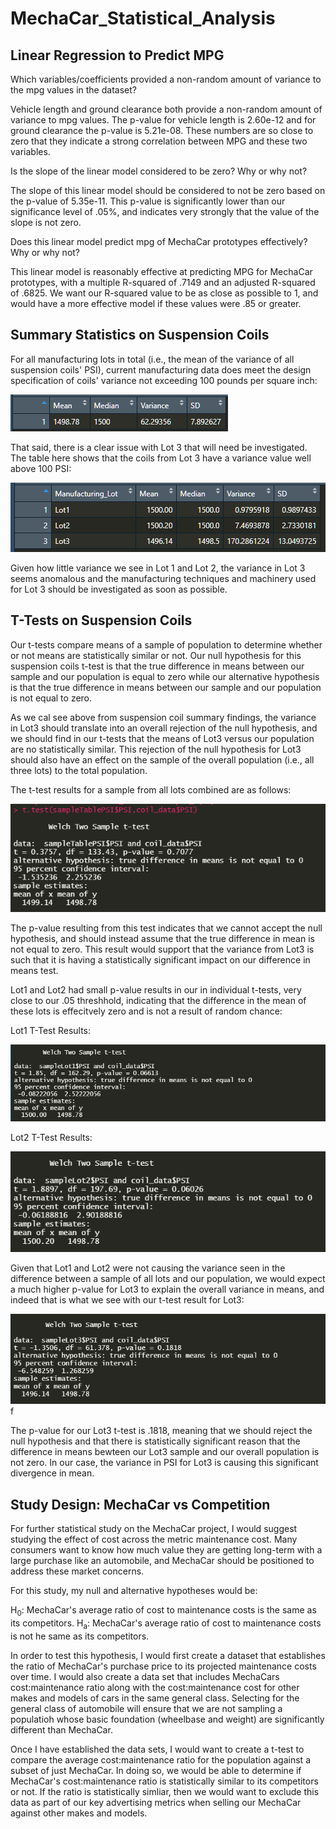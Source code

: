 # MechaCar_Statistical_Analysis
## Linear Regression to Predict MPG

Which variables/coefficients provided a non-random amount of variance to the mpg values in the dataset?

Vehicle length and ground clearance both provide a non-random amount of variance to mpg values. The p-value for vehicle length is 2.60e-12 and for ground clearance the p-value is 5.21e-08. These numbers are so close to zero that they indicate a strong correlation between MPG and these two variables. 

Is the slope of the linear model considered to be zero? Why or why not?

The slope of this linear model should be considered to not be zero based on the p-value of 5.35e-11. This p-value is significantly lower than our significance level of .05%, and indicates very strongly that the value of the slope is not zero.  

Does this linear model predict mpg of MechaCar prototypes effectively? Why or why not?

This linear model is reasonably effective at predicting MPG for MechaCar prototypes, with a multiple R-squared of .7149 and an adjusted R-squared of .6825. We want our R-squared value to be as close as possible to 1, and would have a more effective model if these values were .85 or greater. 

## Summary Statistics on Suspension Coils

For all manufacturing lots in total (i.e., the mean of the variance of all suspension coils' PSI), current manufacturing data does meet the design specification of coils' variance not exceeding 100 pounds per square inch:

![TotalSummary](https://github.com/Tozerh/MechaCar_Statistical_Analysis/blob/main/Deliv2%20-%20Total%20Summary%20PSI.PNG)

That said, there is a clear issue with Lot 3 that will need be investigated. The table here shows that the coils from Lot 3 have a variance value well above 100 PSI:

![LotSummary](https://github.com/Tozerh/MechaCar_Statistical_Analysis/blob/main/Deliv2%20-%20Lot%20Summary%20PSI.PNG)

Given how little variance we see in Lot 1 and Lot 2, the variance in Lot 3 seems anomalous and the manufacturing techniques and machinery used for Lot 3 should be investigated as soon as possible. 

## T-Tests on Suspension Coils
Our t-tests compare means of a sample of population to determine whether or not means are statistically similar or not. 
Our null hypothesis for this suspension coils t-test is that the true difference in means between our sample and our population is equal to zero while our alternative hypothesis is that the true difference in means between our sample and our population is not equal to zero. 

As we cal see above from suspension coil summary findings, the variance in Lot3 should translate into an overall rejection of the null hypothesis, and we should find in our t-tests that the means of Lot3 versus our population are no statistically similar. This rejection of the null hypothesis for Lot3 should also have an effect on the sample of the overall population (i.e., all three lots) to the total population. 

The t-test results for a sample from all lots combined are as follows:

![AlltTest](https://github.com/Tozerh/MechaCar_Statistical_Analysis/blob/main/Lot1AllTtest.PNG)

The p-value resulting from this test indicates that we cannot accept the null hypothesis, and should instead assume that the true difference in mean is not equal to zero. This result would support that the variance from Lot3 is such that it is having a statistically significant impact on our difference in means test. 

Lot1 and Lot2 had small p-value results in our in individual t-tests, very close to our .05 threshhold, indicating that the difference in the mean of these lots is effecitvely zero and is not a result of random chance:

Lot1 T-Test Results: 

![Lot1Test](https://github.com/Tozerh/MechaCar_Statistical_Analysis/blob/main/Lot1Ttest.PNG)

Lot2 T-Test Results:

![Lot2Test](https://github.com/Tozerh/MechaCar_Statistical_Analysis/blob/main/Lot2Ttest.PNG)

Given that Lot1 and Lot2 were not causing the variance seen in the difference between a sample of all lots and our population, we would expect a much higher p-value for Lot3 to explain the overall variance in means, and indeed that is what we see with our t-test result for Lot3: 

![Lot3Test](https://github.com/Tozerh/MechaCar_Statistical_Analysis/blob/main/Lot3Ttest.PNG)f

The p-value for our Lot3 t-test is .1818, meaning that we should reject the null hypothesis and that there is statistically significant reason that the difference in means bewteen our Lot3 sample and our overall population is not zero. In our case, the variance in PSI for Lot3 is causing this significant divergence in mean. 

 ## Study Design: MechaCar vs Competition
 
For further statistical study on the MechaCar project, I would suggest studying the effect of cost across the metric maintenance cost. Many consumers want to know how much value they are getting long-term with a large purchase like an automobile, and MechaCar should be positioned to address these market concerns. 
 
 For this study, my null and alternative hypotheses would be: 
 
 H<sub>0</sub>: MechaCar's average ratio of cost to maintenance costs is the same as its competitors. 
 H<sub>a</sub>: MechaCar's average ratio of cost to maintenance costs is not he same as its competitors. 
 
 In order to test this hypothesis, I would first create a dataset that establishes the ratio of MechaCar's purchase price to its projected maintenance costs over time. I would also create a data set that includes MechaCars cost:maintenance ratio along with the cost:maintenance cost for other makes and models of cars in the same general class. Selecting for the general class of automobile will ensure that we are not sampling a populatioh whose basic foundation (wheelbase and weight) are significantly different than MechaCar. 
 
 Once I have established the data sets, I would want to create a t-test to compare the average cost:maintenance ratio for the population against a subset of just MechaCar. In doing so, we would be able to determine if MechaCar's cost:maintenance ratio is statistically similar to its competitors or not. If the ratio is statistically simliar, then we would want to exclude this data as part of our key advertising metrics when selling our MechaCar against other makes and models. 
 
